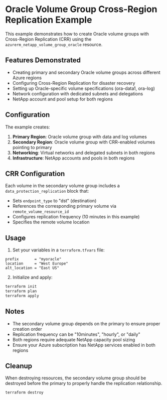# Oracle Volume Group Cross-Region Replication Example

This example demonstrates how to create Oracle volume groups with Cross-Region Replication (CRR) using the `azurerm_netapp_volume_group_oracle` resource.

## Features Demonstrated

- Creating primary and secondary Oracle volume groups across different Azure regions
- Configuring Cross-Region Replication for disaster recovery
- Setting up Oracle-specific volume specifications (ora-data1, ora-log)
- Network configuration with dedicated subnets and delegations
- NetApp account and pool setup for both regions

## Configuration

The example creates:

1. **Primary Region**: Oracle volume group with data and log volumes
2. **Secondary Region**: Oracle volume group with CRR-enabled volumes pointing to primary
3. **Networking**: Virtual networks and delegated subnets in both regions
4. **Infrastructure**: NetApp accounts and pools in both regions

## CRR Configuration

Each volume in the secondary volume group includes a `data_protection_replication` block that:

- Sets `endpoint_type` to "dst" (destination)
- References the corresponding primary volume via `remote_volume_resource_id`
- Configures replication frequency (10 minutes in this example)
- Specifies the remote volume location

## Usage

1. Set your variables in a `terraform.tfvars` file:

```hcl
prefix       = "myoracle"
location     = "West Europe"
alt_location = "East US"
```

2. Initialize and apply:

```bash
terraform init
terraform plan
terraform apply
```

## Notes

- The secondary volume group depends on the primary to ensure proper creation order
- Replication frequency can be "10minutes", "hourly", or "daily"
- Both regions require adequate NetApp capacity pool sizing
- Ensure your Azure subscription has NetApp services enabled in both regions

## Cleanup

When destroying resources, the secondary volume group should be destroyed before the primary to properly handle the replication relationship.

```bash
terraform destroy
```
